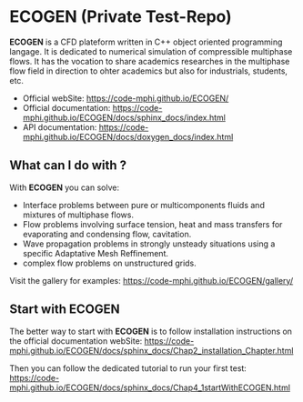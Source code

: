 ECOGEN (Private Test-Repo)
==========================

**ECOGEN** is a CFD plateform written in C++ object oriented programming langage. It is dedicated to numerical simulation of compressible multiphase flows. It has the vocation to share academics researches in the multiphase flow field in direction to ohter academics but also for industrials, students, etc.

* Official webSite: https://code-mphi.github.io/ECOGEN/
* Official documentation: https://code-mphi.github.io/ECOGEN/docs/sphinx_docs/index.html
* API documentation: https://code-mphi.github.io/ECOGEN/docs/doxygen_docs/index.html

What can I do with ?
--------------------
With **ECOGEN** you can solve:

* Interface problems between pure or multicomponents fluids and mixtures of multiphase flows.
* Flow problems involving surface tension, heat and mass transfers for evaporating and condensing flow, cavitation.
* Wave propagation problems in strongly unsteady situations using a specific Adaptative Mesh Reffinement.
* complex flow problems on unstructured grids.

Visit the gallery for examples: https://code-mphi.github.io/ECOGEN/gallery/

Start with ECOGEN
-----------------
The better way to start with **ECOGEN** is to follow installation instructions on the official documentation webSite: https://code-mphi.github.io/ECOGEN/docs/sphinx_docs/Chap2_installation_Chapter.html

Then you can follow the dedicated tutorial to run your first test: https://code-mphi.github.io/ECOGEN/docs/sphinx_docs/Chap4_1startWithECOGEN.html